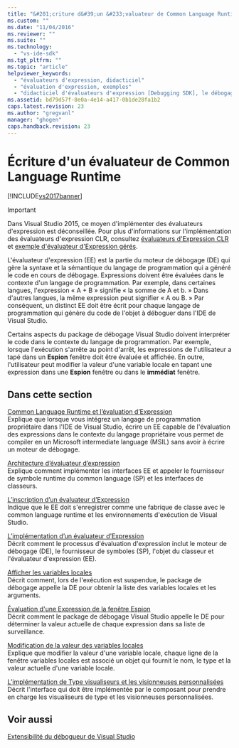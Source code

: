 ```yaml
---
title: "&#201;criture d&#39;un &#233;valuateur de Common Language Runtime | Microsoft Docs"
ms.custom: ""
ms.date: "11/04/2016"
ms.reviewer: ""
ms.suite: ""
ms.technology: 
  - "vs-ide-sdk"
ms.tgt_pltfrm: ""
ms.topic: "article"
helpviewer_keywords: 
  - "évaluateurs d'expression, didacticiel"
  - "évaluation d'expression, exemples"
  - "didacticiel d'évaluateurs d'expression [Debugging SDK], le débogage"
ms.assetid: bd79d57f-8e0a-4e14-a417-0b1de28fa1b2
caps.latest.revision: 23
ms.author: "gregvanl"
manager: "ghogen"
caps.handback.revision: 23
---
```

# &#201;criture d&#39;un &#233;valuateur de Common Language Runtime
[!INCLUDE[vs2017banner](../../code-quality/includes/vs2017banner.md)]

> [!IMPORTANT]
>  Dans Visual Studio 2015, ce moyen d'implémenter des évaluateurs d'expression est déconseillée. Pour plus d'informations sur l'implémentation des évaluateurs d'expression CLR, consultez [évaluateurs d'Expression CLR](https://github.com/Microsoft/ConcordExtensibilitySamples/wiki/CLR-Expression-Evaluators) et [exemple d'évaluateur d'Expression gérés](https://github.com/Microsoft/ConcordExtensibilitySamples/wiki/Managed-Expression-Evaluator-Sample).  
  
 L'évaluateur d'expression \(EE\) est la partie du moteur de débogage \(DE\) qui gère la syntaxe et la sémantique du langage de programmation qui a généré le code en cours de débogage. Expressions doivent être évaluées dans le contexte d'un langage de programmation. Par exemple, dans certaines langues, l'expression « A \+ B » signifie « la somme de A et b. » Dans d'autres langues, la même expression peut signifier « A ou B. » Par conséquent, un distinct EE doit être écrit pour chaque langage de programmation qui génère du code de l'objet à déboguer dans l'IDE de Visual Studio.  
  
 Certains aspects du package de débogage Visual Studio doivent interpréter le code dans le contexte du langage de programmation. Par exemple, lorsque l'exécution s'arrête au point d'arrêt, les expressions de l'utilisateur a tapé dans un **Espion** fenêtre doit être évaluée et affichée. En outre, l'utilisateur peut modifier la valeur d'une variable locale en tapant une expression dans une **Espion** fenêtre ou dans le **immédiat** fenêtre.  
  
## Dans cette section  
 [Common Language Runtime et l’évaluation d’Expression](../../extensibility/debugger/common-language-runtime-and-expression-evaluation.md)  
 Explique que lorsque vous intégrez un langage de programmation propriétaire dans l'IDE de Visual Studio, écrire un EE capable de l'évaluation des expressions dans le contexte du langage propriétaire vous permet de compiler en un Microsoft intermediate language \(MSIL\) sans avoir à écrire un moteur de débogage.  
  
 [Architecture d’évaluateur d’expression](../../extensibility/debugger/expression-evaluator-architecture.md)  
 Explique comment implémenter les interfaces EE et appeler le fournisseur de symbole runtime du common language \(SP\) et les interfaces de classeurs.  
  
 [L’inscription d’un évaluateur d’Expression](../../extensibility/debugger/registering-an-expression-evaluator.md)  
 Indique que le EE doit s'enregistrer comme une fabrique de classe avec le common language runtime et les environnements d'exécution de Visual Studio.  
  
 [L’implémentation d’un évaluateur d’Expression](../../extensibility/debugger/implementing-an-expression-evaluator.md)  
 Décrit comment le processus d'évaluation d'expression inclut le moteur de débogage \(DE\), le fournisseur de symboles \(SP\), l'objet du classeur et l'évaluateur d'expression \(EE\).  
  
 [Afficher les variables locales](../../extensibility/debugger/displaying-locals.md)  
 Décrit comment, lors de l'exécution est suspendue, le package de débogage appelle la DE pour obtenir la liste des variables locales et les arguments.  
  
 [Évaluation d'une Expression de la fenêtre Espion](../../extensibility/debugger/evaluating-a-watch-window-expression.md)  
 Décrit comment le package de débogage Visual Studio appelle le DE pour déterminer la valeur actuelle de chaque expression dans sa liste de surveillance.  
  
 [Modification de la valeur des variables locales](../../extensibility/debugger/changing-the-value-of-a-local.md)  
 Explique que modifier la valeur d'une variable locale, chaque ligne de la fenêtre variables locales est associé un objet qui fournit le nom, le type et la valeur actuelle d'une variable locale.  
  
 [L’implémentation de Type visualiseurs et les visionneuses personnalisées](../../extensibility/debugger/implementing-type-visualizers-and-custom-viewers.md)  
 Décrit l'interface qui doit être implémentée par le composant pour prendre en charge les visualiseurs de type et les visionneuses personnalisées.  
  
## Voir aussi  
 [Extensibilité du débogueur de Visual Studio](../../extensibility/debugger/visual-studio-debugger-extensibility.md)